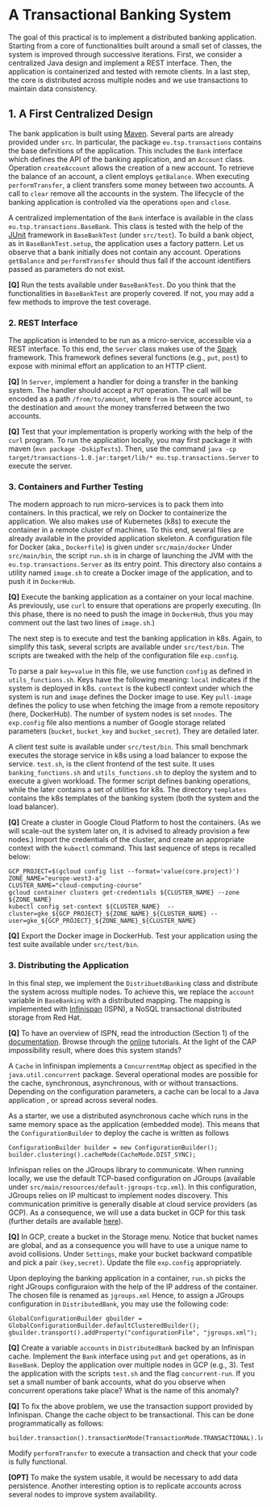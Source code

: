 # A Transactional Banking System

The goal of this practical is to implement a distributed banking application.
Starting from a core of functionalities built around a small set of classes, the system is improved through successive iterations.
First, we consider a centralized Java design and implement a REST interface.
Then, the application is containerized and tested with remote clients.
In a last step, the core is distributed across multiple nodes and we use transactions to maintain data consistency.

## 1. A First Centralized Design

The bank application is built using [Maven](https://maven.apache.org).
Several parts are already provided under `src`.
In particular, the package `eu.tsp.transactions` contains the base definitions of the application.
This includes the `Bank` interface which defines the API of the banking application, and an `Account` class.
Operation `createAccount` allows the creation of a new account.
To retrieve the balance of an account, a client employs `getBalance`.
When executing `performTransfer`, a client transfers some money between two accounts.
A call to `clear` remove all the accounts in the system.
The lifecycle of the banking application is controlled via the operations `open` and `close`.

A centralized implementation of the `Bank` interface is available in the class `eu.tsp.transactions.BaseBank`.
This class is tested with the help of the [JUnit](https://junit.org/junit4) framework in `BaseBankTest` (under `src/test`).
To build a bank object, as in `BaseBankTest.setup`, the application uses a factory pattern.
Let us observe that a bank initially does not contain any account.
Operations `getBalance` and `performTransfer` should thus fail if the account identifiers passed as parameters do not exist.

**[Q]** Run the tests available under `BaseBankTest`.
Do you think that the functionalities in `BaseBankTest` are properly covered.
If not, you may add a few methods to improve the test coverage.

### 2. REST Interface

The application is intended to be run as a micro-service, accessible via a REST interface.
To this end, the `Server` class makes use of the [Spark](http://sparkjava.com) framework.
This framework defines several functions (e.g., `put`, `post`) to expose with minimal effort an application to an HTTP client.

**[Q]** In `Server`, implement a handler for doing a transfer in the banking system.
The handler should accept a `PUT` operation.
The call will be encoded as a path `/from/to/amount`, where `from` is the source account, `to` the destination and `amount` the money transferred between the two accounts.

**[Q]** Test that your implementation is properly working with the help of the `curl` program.
To run the application locally, you may first package it with maven (`mvn package -DskipTests`).
Then, use the command `java -cp target/transactions-1.0.jar:target/lib/* eu.tsp.transactions.Server` to execute the server.

### 3. Containers and Further Testing

The modern approach to run micro-services is to pack them into containers.
In this practical, we rely on Docker to containerize the application.
We also makes use of Kubernetes (k8s) to execute the container in a remote cluster of machines.
To this end, several files are already available in the provided application skeleton.
A configuration file for Docker (aka., `Dockerfile`) is given under `src/main/docker`
Under `src/main/bin`, the script `run.sh` is in charge of launching the JVM with the `eu.tsp.transactions.Server` as its entry point.
This directory also contains a utility named `image.sh` to create a Docker image of the application, and to push it in `DockerHub`.

**[Q]** Execute the banking application as a container on your local machine.
As previously, use `curl` to ensure that operations are properly executing.
(In this phase, there is no need to push the image in `DockerHub`, thus you may comment out the last two lines of `image.sh`.)

The next step is to execute and test the banking application in k8s.
Again, to simplify this task, several scripts are available under `src/test/bin`.
The scripts are tweaked with the help of the configuration file `exp.config`.

To parse a pair `key=value` in this file, we use function `config` as defined in `utils_functions.sh`.
Keys have the following meaning:
`local` indicates if the system is deployed in k8s.
`context` is the kubectl context under which the system is run and `image` defines the Docker image to use.
Key `pull-image` defines the policy to use when fetching the image from a remote repository (here, DockerHub).
The number of system nodes is set `nnodes`.
The `exp.config` file also mentions a number of Google storage related parameters (`bucket`, `bucket_key` and `bucket_secret`).
They are detailed later.

A client test suite is available under `src/test/bin`.
This small benchmark executes the storage service in k8s using a load balancer to expose the service.
`test.sh`, is the client frontend of the test suite.
It uses `banking_functions.sh` and `utils_functions.sh` to deploy the system and to execute a given workload.
The former script defines banking operations, while the later contains a set of utilities for k8s.
The directory `templates` contains the k8s templates of the banking system (both the system and the load balancer).

**[Q]** Create a cluster in Google Cloud Platform to host the containers.
(As we will scale-out the system later on, it is advised to already provision a few nodes.)
Import the credentials of the cluster, and create an appropriate context with the `kubectl` command.
This last sequence of steps is recalled below:

	GCP_PROJECT=$(gcloud config list --format='value(core.project)')  
	ZONE_NAME="europe-west3-a"
	CLUSTER_NAME="cloud-computing-course"
    gcloud container clusters get-credentials ${CLUSTER_NAME} --zone ${ZONE_NAME}  
    kubectl config set-context ${CLUSTER_NAME}  --cluster=gke_${GCP_PROJECT}_${ZONE_NAME}_${CLUSTER_NAME} --user=gke_${GCP_PROJECT}_${ZONE_NAME}_${CLUSTER_NAME}  

**[Q]** Export the Docker image in DockerHub.
Test your application using the test suite available under `src/test/bin`.

### 3. Distributing the Application

In this final step, we implement the `DistribuetdBanking` class and distribute the system across multiple nodes.
To achieve this, we replace the `account` variable in `BaseBanking` with a distributed mapping.
The mapping is implemented with [Infinispan](https://infinispan.org) (ISPN), a NoSQL transactional distributed storage from Red Hat.

**[Q]** To have an overview of ISPN, read the introduction (Section 1) of the  [documentation](http://infinispan.org/docs/stable/user_guide/user_guide.html).
Browse through the [online](http://www.infinispan.org/documentation) tutorials.
At the light of the CAP impossibility result, where does this system stands?

A `Cache` in Infinispan implements a `ConcurrentMap` object as specified in the `java.util.concurrent` package.
Several operational modes are possible for the cache, synchronous, asynchronous, with or without transactions.
Depending on the configuration parameters, a cache can be local to a Java application , or spread across several nodes.

As a starter, we use a distributed asynchronous cache which runs in the same memory space as the application (embedded mode). 
This means that the `ConfigurationBuilder` to deploy the cache is written as follows

    ConfigurationBuilder builder = new ConfigurationBuilder();
    builder.clustering().cacheMode(CacheMode.DIST_SYNC);

Infinispan relies on the JGroups library to communicate.
When running locally, we use the default TCP-based configuration on JGroups (available under `src/main/resources/default-jgroups-tcp.xml`).
In this configuration, JGroups relies on IP multicast to implement nodes discovery.
This communication primitive is generally disable at cloud service providers (as GCP).
As a consequence, we will use a data bucket in GCP for this task (further details are available [here](http://www.jgroups.org/manual/html/protlist.html#d0e5404)).

**[Q]** In GCP, create a bucket in the Storage menu.
Notice that bucket names are global, and as a consequence you will have to use a unique name to avoid collisions. 
Under `Settings`, make your bucket backward compatible and pick a pair `(key,secret)`.
Update the file `exp.config` appropriately.

Upon deploying the banking application in a container, `run.sh` picks the right JGroups configuraion with the help of the IP address of the container.
The chosen file is renamed as `jgroups.xml` 
Hence, to assign a JGroups configuration in `DistributedBank`, you may use the following code:

    GlobalConfigurationBuilder gbuilder = GlobalConfigurationBuilder.defaultClusteredBuilder();
    gbuilder.transport().addProperty("configurationFile", "jgroups.xml");
	
**[Q]** Create a variable `accounts` in `DistributedBank` backed by an Infinispan cache.
Implement the `Bank` interface using `put` and `get` operations, as in `BaseBank`.
Deploy the application over multiple nodes in GCP (e.g., 3).
Test the application with the scripts `test.sh` and the flag `concurrent-run`.
If you set a small number of bank accounts, what do you observe when concurrent operations take place?
What is the name of this anomaly?

**[Q]** To fix the above problem, we use the transaction support provided by Infinispan.
Change the cache object to be transactional.
This can be done programmatically as follows:

    builder.transaction().transactionMode(TransactionMode.TRANSACTIONAL).lockingMode(LockingMode.PESSIMISTIC);
	
Modify `performTransfer` to execute a transaction and check that your code is fully functional.

**[OPT]** To make the system usable, it would be necessary to add data persistence.
Another interesting option is to replicate accounts across several nodes to improve system availability.


